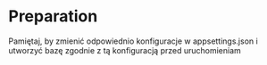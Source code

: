 # Preparation
Pamiętaj, by zmienić odpowiednio konfiguracje w appsettings.json i utworzyć bazę zgodnie z tą konfiguracją przed uruchomieniam